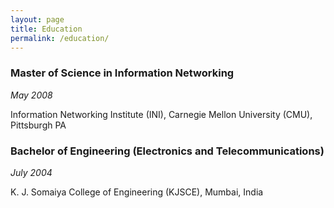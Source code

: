 ```yaml
---
layout: page
title: Education
permalink: /education/
---
```


### Master of Science in Information Networking
_May 2008_

Information Networking Institute (INI), Carnegie Mellon University (CMU), Pittsburgh PA                            

### Bachelor of Engineering (Electronics and Telecommunications)
_July 2004_

K. J. Somaiya College of Engineering (KJSCE), Mumbai, India                  

